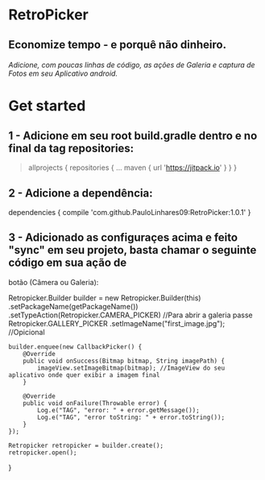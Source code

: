 # RetroPicker

## Economize tempo - e porquê não dinheiro. 
###### Adicione, com poucas linhas de código, as ações de Galeria e captura de Fotos em seu Aplicativo android.

# Get started

## 1 - Adicione em seu root build.gradle dentro e no final da tag repositories:

> allprojects {
>		repositories {
>			...
>			maven { url 'https://jitpack.io' }
>		}
>}

## 2 - Adicione a dependência:

dependencies {
        compile 'com.github.PauloLinhares09:RetroPicker:1.0.1' 
}


## 3 - Adicionado as configuraçes acima e feito "sync" em seu projeto, basta chamar o seguinte código em sua ação de 
botão (Câmera ou Galeria):

Retropicker.Builder builder =  new Retropicker.Builder(this)
            .setPackageName(getPackageName())
            .setTypeAction(Retropicker.CAMERA_PICKER) //Para abrir a galeria passe Retropicker.GALLERY_PICKER
            .setImageName("first_image.jpg"); //Opicional

    builder.enquee(new CallbackPicker() {
        @Override
        public void onSuccess(Bitmap bitmap, String imagePath) {
            imageView.setImageBitmap(bitmap); //ImageView do seu aplicativo onde quer exibir a imagem final
        }

        @Override
        public void onFailure(Throwable error) {
            Log.e("TAG", "error: " + error.getMessage());
            Log.e("TAG", "error toString: " + error.toString());
        }
    });

    Retropicker retropicker = builder.create();
    retropicker.open();

}


  
